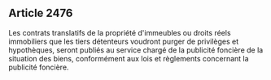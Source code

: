 Article 2476
----
Les contrats translatifs de la propriété d'immeubles ou droits réels immobiliers
que les tiers détenteurs voudront purger de privilèges et hypothèques, seront
publiés au service chargé de la publicité foncière de la situation des biens,
conformément aux lois et règlements concernant la publicité foncière.
